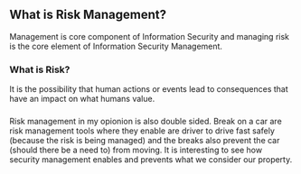 ## What is Risk Management? 

Management is core component of Information Security and managing risk is the core element of Information Security Management.
 
### What is Risk? 

It is the possibility that human actions or events lead to consequences that have an impact on what humans value.

###

Risk management in my opionion is also double sided. Break on a car are risk management tools where they enable are driver to drive fast safely (because the risk is being managed) and the breaks also prevent the car (should there be a need to) from moving. It is interesting to see how security management enables and prevents what we consider our property.
